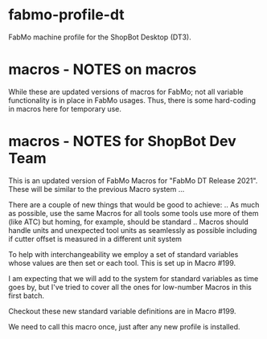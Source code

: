 # fabmo-profile-dt
FabMo machine profile for the ShopBot Desktop (DT3).

# macros - NOTES on macros
While these are updated versions of macros for FabMo; not all variable functionality is in place in FabMo usages.
Thus, there is some hard-coding in macros here for temporary use.

# macros - NOTES for ShopBot Dev Team
This is an updated version of FabMo Macros for "FabMo DT Release 2021".
These will be similar to the previous Macro system ... 

There are a couple of new things that would be good to achieve:
.. As much as possible, use the same Macros for all tools
    some tools use more of them (like ATC) but homing, for example, should be standard
.. Macros should handle units and unexpected tool units as seamlessly as possible
    including if cutter offset is measured in a different unit system

To help with interchangeability we employ a set of standard variables whose values are
then set or each tool. This is set up in Macro #199.

I am expecting that we will add to the system for standard variables as time goes by, but I've tried to cover all the ones for low-number Macros in this first batch.

Checkout these new standard variable definitions are in Macro #199.

We need to call this macro once, just after any new profile is installed.

